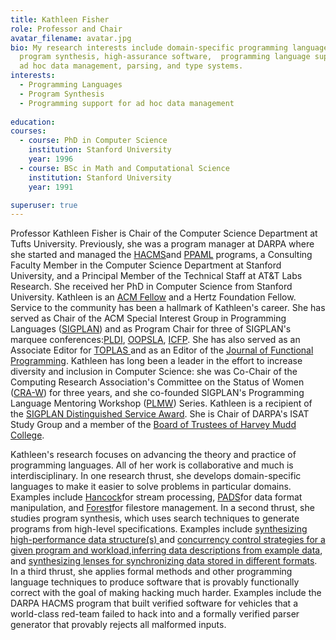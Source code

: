 ```yaml
---
title: Kathleen Fisher
role: Professor and Chair
avatar_filename: avatar.jpg
bio: My research interests include domain-specific programming languages,
  program synthesis, high-assurance software,  programming language support for
  ad hoc data management, parsing, and type systems.
interests:
  - Programming Languages
  - Program Synthesis
  - Programming support for ad hoc data management
  
education:
courses:
  - course: PhD in Computer Science
    institution: Stanford University
    year: 1996
  - course: BSc in Math and Computational Science
    institution: Stanford University
    year: 1991

superuser: true
---
```

Professor Kathleen Fisher is Chair of the Computer Science Department at Tufts University. Previously, she was a program manager at DARPA where she started and managed the [HACMS](https://www.darpa.mil/program/high-assurance-cyber-military-systems)and [PPAML](https://www.darpa.mil/program/probabilistic-programming-for-advancing-machine-learning) programs, a Consulting Faculty Member in the Computer Science Department at Stanford University, and a Principal Member of the Technical Staff at AT&T Labs Research. She received her PhD in Computer Science from Stanford University. Kathleen is an [ACM Fellow](https://awards.acm.org/award-winners/FISHER_4399903) and a Hertz Foundation Fellow. Service to the community has been a hallmark of Kathleen's career. She has served as Chair of the ACM Special Interest Group in Programming Languages ([SIGPLAN](http://www.sigplan.org/)) and as Program Chair for three of SIGPLAN's marquee conferences:[PLDI](https://conf.researchr.org/home/pldi-2019 "https\://conf.researchr.org/home/pldi-2019"), [OOPSLA](https://dl.acm.org/citation.cfm?id=2048066 "https\://dl.acm.org/citation.cfm?id=2048066"), [ICFP](http://www.icfpconference.org/archived/icfp2004/www.cs.indiana.edu/icfp04/ "http\://www.icfpconference.org/archived/icfp2004/www.cs.indiana.edu/icfp04/"). She has also served as an Associate Editor for [TOPLAS ](http://toplas.acm.org/)and as an Editor of the [Journal of Functional Programming](http://mc.manuscriptcentral.com/jfp_submit). Kathleen has long been a leader in the effort to increase diversity and inclusion in Computer Science: she was Co-Chair of the Computing Research Association's Committee on the Status of Women ([CRA-W](http://cra-w.org/)) for three years, and she co-founded SIGPLAN's Programming Language Mentoring Workshop ([PLMW](https://www.sigplan.org/Conferences/PLMW/)) Series. Kathleen is a recipient of the [SIGPLAN Distinguished Service Award](http://www.sigplan.org/Awards/Service/). She is Chair of DARPA's ISAT Study Group and a member of the [Board of Trustees of Harvey Mudd College](https://www.hmc.edu/about-hmc/college-governance/members-of-the-board/).

Kathleen's research focuses on advancing the theory and practice of programming languages. All of her work is collaborative and much is interdisciplinary. In one research thrust, she develops domain-specific languages to make it easier to solve problems in particular domains. Examples include [Hancock](https://dl.acm.org/citation.cfm?id=973100)for stream processing, [PADS](http://www.padsproj.org/)for data format manipulation, and [Forest](https://dl.acm.org/citation.cfm?id=2034814)for filestore management. In a second thrust, she studies program synthesis, which uses search techniques to generate programs from high-level specifications. Examples include [synthesizing high-performance data structure(s) ](https://dl.acm.org/citation.cfm?id=1993504)and [concurrency control strategies for a given program and workload](https://dl.acm.org/citation.cfm?id=2254114),[inferring data descriptions from example data](https://dl.acm.org/citation.cfm?id=1328488), and [synthesizing lenses for synchronizing data stored in different formats](https://dl.acm.org/citation.cfm?id=3158089). In a third thrust, she applies formal methods and other programming language techniques to produce software that is provably functionally correct with the goal of making hacking much harder. Examples include the DARPA HACMS program that built verified software for vehicles that a world-class red-team failed to hack into and a formally verified parser generator that provably rejects all malformed inputs.
